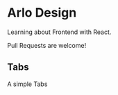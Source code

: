 # Arlo Design

Learning about Frontend with React.

Pull Requests are welcome!

## Tabs

A simple Tabs